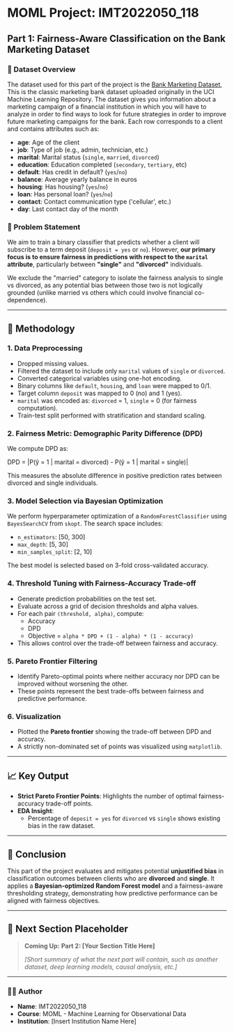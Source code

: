 # MOML Project: IMT2022050_118

## Part 1: Fairness-Aware Classification on the Bank Marketing Dataset

### 📄 Dataset Overview

The dataset used for this part of the project is the [Bank Marketing Dataset]([https://archive.ics.uci.edu/ml/datasets/bank+marketing](https://www.kaggle.com/datasets/janiobachmann/bank-marketing-dataset)), This is the classic marketing bank dataset uploaded originally in the UCI Machine Learning Repository. The dataset gives you information about a marketing campaign of a financial institution in which you will have to analyze in order to find ways to look for future strategies in order to improve future marketing campaigns for the bank. Each row corresponds to a client and contains attributes such as:

- **age**: Age of the client
- **job**: Type of job (e.g., admin, technician, etc.)
- **marital**: Marital status (`single`, `married`, `divorced`)
- **education**: Education completed (`secondary`, `tertiary`, etc)
- **default**: Has credit in default? (`yes`/`no`)
- **balance**: Average yearly balance in euros
- **housing**: Has housing? (`yes`/`no`)
- **loan**: Has personal loan? (`yes`/`no`)
- **contact**: Contact communication type ('cellular', etc.)
- **day**: Last contact day of the month

### 🧠 Problem Statement

We aim to train a binary classifier that predicts whether a client will subscribe to a term deposit (`deposit = yes` or `no`). However, **our primary focus is to ensure fairness in predictions with respect to the `marital` attribute**, particularly between **"single"** and **"divorced"** individuals.

We exclude the "married" category to isolate the fairness analysis to single vs divorced, as any potential bias between those two is not logically grounded (unlike married vs others which could involve financial co-dependence).

---

## 🧪 Methodology

### 1. **Data Preprocessing**
- Dropped missing values.
- Filtered the dataset to include only `marital` values of `single` or `divorced`.
- Converted categorical variables using one-hot encoding.
- Binary columns like `default`, `housing`, and `loan` were mapped to 0/1.
- Target column `deposit` was mapped to 0 (no) and 1 (yes).
- `marital` was encoded as: `divorced` = 1, `single` = 0 (for fairness computation).
- Train-test split performed with stratification and standard scaling.

### 2. **Fairness Metric: Demographic Parity Difference (DPD)**
We compute DPD as:

DPD = |P(ŷ = 1 | marital = divorced) - P(ŷ = 1 | marital = single)|


This measures the absolute difference in positive prediction rates between divorced and single individuals.

### 3. **Model Selection via Bayesian Optimization**
We perform hyperparameter optimization of a `RandomForestClassifier` using `BayesSearchCV` from `skopt`. The search space includes:
- `n_estimators`: [50, 300]
- `max_depth`: [5, 30]
- `min_samples_split`: [2, 10]

The best model is selected based on 3-fold cross-validated accuracy.

### 4. **Threshold Tuning with Fairness-Accuracy Trade-off**
- Generate prediction probabilities on the test set.
- Evaluate across a grid of decision thresholds and alpha values.
- For each pair `(threshold, alpha)`, compute:
  - Accuracy
  - DPD
  - Objective = `alpha * DPD + (1 - alpha) * (1 - accuracy)`
- This allows control over the trade-off between fairness and accuracy.

### 5. **Pareto Frontier Filtering**
- Identify Pareto-optimal points where neither accuracy nor DPD can be improved without worsening the other.
- These points represent the best trade-offs between fairness and predictive performance.

### 6. **Visualization**
- Plotted the **Pareto frontier** showing the trade-off between DPD and accuracy.
- A strictly non-dominated set of points was visualized using `matplotlib`.

---

## 📈 Key Output

- **Strict Pareto Frontier Points**: Highlights the number of optimal fairness-accuracy trade-off points.
- **EDA Insight**:
  - Percentage of `deposit = yes` for `divorced` vs `single` shows existing bias in the raw dataset.

---

## 🧮 Conclusion

This part of the project evaluates and mitigates potential **unjustified bias** in classification outcomes between clients who are **divorced** and **single**. It applies a **Bayesian-optimized Random Forest model** and a fairness-aware thresholding strategy, demonstrating how predictive performance can be aligned with fairness objectives.

---

## 📂 Next Section Placeholder

> **Coming Up:**
> **Part 2: [Your Section Title Here]**
>
> _[Short summary of what the next part will contain, such as another dataset, deep learning models, causal analysis, etc.]_

---

### 👨‍💻 Author

- **Name**: IMT2022050_118
- **Course**: MOML - Machine Learning for Observational Data
- **Institution**: [Insert Institution Name Here]
